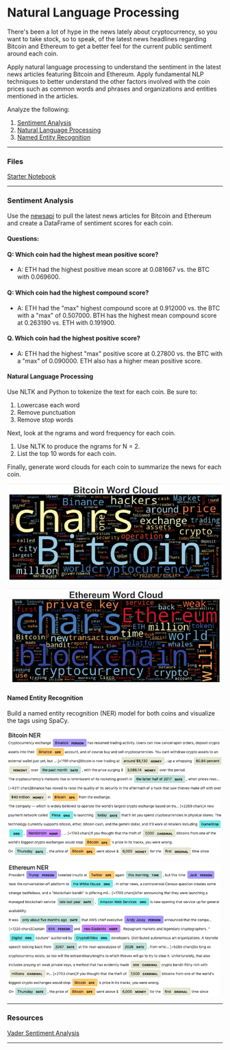 # Natural Language Processing

There's been a lot of hype in the news lately about cryptocurrency, so you want to take stock, so to speak, of the latest news headlines regarding Bitcoin and Ethereum to get a better feel for the current public sentiment around each coin.

Apply natural language processing to understand the sentiment in the latest news articles featuring Bitcoin and Ethereum. Apply fundamental NLP techniques to better understand the other factors involved with the coin prices such as common words and phrases and organizations and entities mentioned in the articles.

Analyze the following:

1. [Sentiment Analysis](#Sentiment-Analysis)
2. [Natural Language Processing](#Natural-Language-Processing)
3. [Named Entity Recognition](#Named-Entity-Recognition)

---

### Files

[Starter Notebook](Starter_Code/crypto_sentiment.ipynb)

---

### Sentiment Analysis

Use the [newsapi](https://newsapi.org/) to pull the latest news articles for Bitcoin and Ethereum and create a DataFrame of sentiment scores for each coin.

#### Questions:

#### Q: Which coin had the highest mean positive score?

* A: ETH had the highest positive mean score at 0.081667 vs. the BTC with 0.069600.

#### Q: Which coin had the highest compound score?

* A: ETH had the "max" highest compound score at 0.912000 vs. the BTC with a "max" of 0.507000. BTH has the highest mean compound score at 0.263190 vs. ETH with 0.191900.

#### Q. Which coin had the highest positive score?

* A: ETH had the highest "max" positive score at 0.27800 vs. the BTC with a "max" of 0.090000. ETH also has a higher mean positive score. 

#### Natural Language Processing

Use NLTK and Python to tokenize the text for each coin. Be sure to:

1. Lowercase each word
2. Remove punctuation
3. Remove stop words

Next, look at the ngrams and word frequency for each coin.

1. Use NLTK to produce the ngrams for N = 2.
2. List the top 10 words for each coin.

Finally, generate word clouds for each coin to summarize the news for each coin.

![btc-word-cloud.png](Images/btc-word-cloud.png)

![eth-word-cloud.png](Images/eth-word-cloud.png)

#### Named Entity Recognition

Build a named entity recognition (NER) model for both coins and visualize the tags using SpaCy.

![btc-ner.png](Images/btc-ner.png)

![eth-ner.png](Images/eth-ner.png)

---

### Resources

[Vader Sentiment Analysis](http://www.nltk.org/howto/sentiment.html)

---
